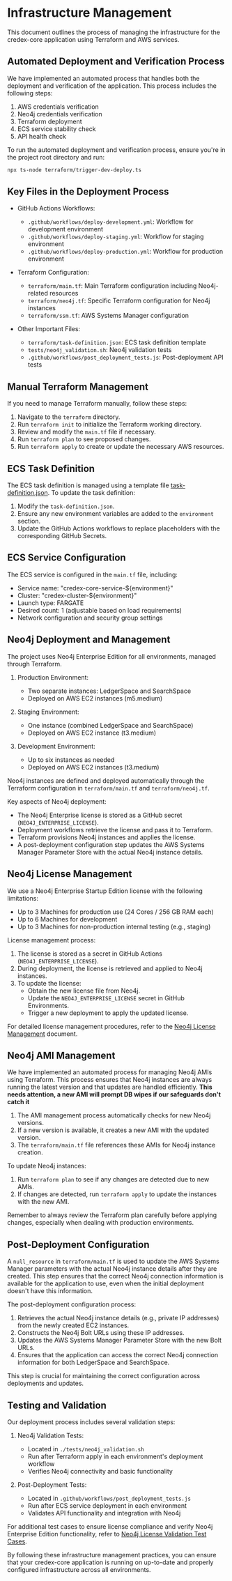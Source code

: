 # Infrastructure Management

This document outlines the process of managing the infrastructure for the credex-core application using Terraform and AWS services.

## Automated Deployment and Verification Process

We have implemented an automated process that handles both the deployment and verification of the application. This process includes the following steps:

1. AWS credentials verification
2. Neo4j credentials verification
3. Terraform deployment
4. ECS service stability check
5. API health check

To run the automated deployment and verification process, ensure you're in the project root directory and run:

```bash
npx ts-node terraform/trigger-dev-deploy.ts
```

## Key Files in the Deployment Process

- GitHub Actions Workflows:
  - `.github/workflows/deploy-development.yml`: Workflow for development environment
  - `.github/workflows/deploy-staging.yml`: Workflow for staging environment
  - `.github/workflows/deploy-production.yml`: Workflow for production environment

- Terraform Configuration:
  - `terraform/main.tf`: Main Terraform configuration including Neo4j-related resources
  - `terraform/neo4j.tf`: Specific Terraform configuration for Neo4j instances
  - `terraform/ssm.tf`: AWS Systems Manager configuration

- Other Important Files:
  - `terraform/task-definition.json`: ECS task definition template
  - `tests/neo4j_validation.sh`: Neo4j validation tests
  - `.github/workflows/post_deployment_tests.js`: Post-deployment API tests

## Manual Terraform Management

If you need to manage Terraform manually, follow these steps:

1. Navigate to the `terraform` directory.
2. Run `terraform init` to initialize the Terraform working directory.
3. Review and modify the `main.tf` file if necessary.
4. Run `terraform plan` to see proposed changes.
5. Run `terraform apply` to create or update the necessary AWS resources.

## ECS Task Definition

The ECS task definition is managed using a template file [task-definition.json](../../terraform/task-definition.json). To update the task definition:

1. Modify the `task-definition.json`.
2. Ensure any new environment variables are added to the `environment` section.
3. Update the GitHub Actions workflows to replace placeholders with the corresponding GitHub Secrets.

## ECS Service Configuration

The ECS service is configured in the `main.tf` file, including:

- Service name: "credex-core-service-${environment}"
- Cluster: "credex-cluster-${environment}"
- Launch type: FARGATE
- Desired count: 1 (adjustable based on load requirements)
- Network configuration and security group settings

## Neo4j Deployment and Management

The project uses Neo4j Enterprise Edition for all environments, managed through Terraform.

1. Production Environment:
   - Two separate instances: LedgerSpace and SearchSpace
   - Deployed on AWS EC2 instances (m5.medium)

2. Staging Environment:
   - One instance (combined LedgerSpace and SearchSpace)
   - Deployed on AWS EC2 instance (t3.medium)

3. Development Environment:
   - Up to six instances as needed
   - Deployed on AWS EC2 instances (t3.medium)

Neo4j instances are defined and deployed automatically through the Terraform configuration in `terraform/main.tf` and `terraform/neo4j.tf`.

Key aspects of Neo4j deployment:
- The Neo4j Enterprise license is stored as a GitHub secret (`NEO4J_ENTERPRISE_LICENSE`).
- Deployment workflows retrieve the license and pass it to Terraform.
- Terraform provisions Neo4j instances and applies the license.
- A post-deployment configuration step updates the AWS Systems Manager Parameter Store with the actual Neo4j instance details.

## Neo4j License Management

We use a Neo4j Enterprise Startup Edition license with the following limitations:
- Up to 3 Machines for production use (24 Cores / 256 GB RAM each)
- Up to 6 Machines for development
- Up to 3 Machines for non-production internal testing (e.g., staging)

License management process:
1. The license is stored as a secret in GitHub Actions (`NEO4J_ENTERPRISE_LICENSE`).
2. During deployment, the license is retrieved and applied to Neo4j instances.
3. To update the license:
   - Obtain the new license file from Neo4j.
   - Update the `NEO4J_ENTERPRISE_LICENSE` secret in GitHub Environments.
   - Trigger a new deployment to apply the updated license.

For detailed license management procedures, refer to the [Neo4j License Management](./neo4j_license_management.md) document.

## Neo4j AMI Management

We have implemented an automated process for managing Neo4j AMIs using Terraform. This process ensures that Neo4j instances are always running the latest version and that updates are handled efficiently. **This needs attention, a new AMI will prompt DB wipes if our safeguards don't catch it**

1. The AMI management process automatically checks for new Neo4j versions.
2. If a new version is available, it creates a new AMI with the updated version.
3. The `terraform/main.tf` file references these AMIs for Neo4j instance creation.

To update Neo4j instances:

1. Run `terraform plan` to see if any changes are detected due to new AMIs.
2. If changes are detected, run `terraform apply` to update the instances with the new AMI.

Remember to always review the Terraform plan carefully before applying changes, especially when dealing with production environments.

## Post-Deployment Configuration

A `null_resource` in `terraform/main.tf` is used to update the AWS Systems Manager parameters with the actual Neo4j instance details after they are created. This step ensures that the correct Neo4j connection information is available for the application to use, even when the initial deployment doesn't have this information.

The post-deployment configuration process:
1. Retrieves the actual Neo4j instance details (e.g., private IP addresses) from the newly created EC2 instances.
2. Constructs the Neo4j Bolt URLs using these IP addresses.
3. Updates the AWS Systems Manager Parameter Store with the new Bolt URLs.
4. Ensures that the application can access the correct Neo4j connection information for both LedgerSpace and SearchSpace.

This step is crucial for maintaining the correct configuration across deployments and updates.

## Testing and Validation

Our deployment process includes several validation steps:

1. Neo4j Validation Tests:
   - Located in `./tests/neo4j_validation.sh`
   - Run after Terraform apply in each environment's deployment workflow
   - Verifies Neo4j connectivity and basic functionality

2. Post-Deployment Tests:
   - Located in `.github/workflows/post_deployment_tests.js`
   - Run after ECS service deployment in each environment
   - Validates API functionality and integration with Neo4j

For additional test cases to ensure license compliance and verify Neo4j Enterprise Edition functionality, refer to [Neo4j License Validation Test Cases](./testing/neo4j_license_validation.md).

By following these infrastructure management practices, you can ensure that your credex-core application is running on up-to-date and properly configured infrastructure across all environments.